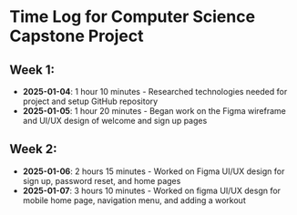 # Time Log for Computer Science Capstone Project

## Week 1:
- **2025-01-04**: 1 hour 10 minutes - Researched technologies needed for project and setup GitHub repository
- **2025-01-05**: 1 hour 20 minutes - Began work on the Figma wireframe and UI/UX design of welcome and sign up pages

## Week 2:
- **2025-01-06**: 2 hours 15 minutes - Worked on Figma UI/UX design for sign up, password reset, and home pages
- **2025-01-07**: 3 hours 10 minutes - Worked on figma UI/UX desgn for mobile home page, navigation menu, and adding a workout
